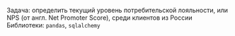 Задача: определить текущий уровень потребительской лояльности, или NPS (от англ. Net Promoter Score), среди клиентов из России
Библиотеки: `pandas`, `sqlalchemy`
